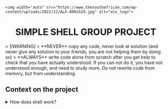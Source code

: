 <p align="center">

	<img width="auto" src="https://www.thesouthafrican.com/wp-content/uploads/2022/12/ALX-800x529.jpg" alt="alx_logo">
</p>

<h1 align="center"> SIMPLE SHELL GROUP PROJECT </h1>
> [!WARNING]
> **NEVER** copy any code, never look at solution (and never give any solution to your friends, you are not helping them by doing so)
> **ALWAYS** write code alone from scratch after you get help to check that you have actually understood. If you can not do it, you have not understood enough, and need to study more. Do not rewrite code from memory, but from understanding.

## Context on the project

<details>

<summary> How does shell work?</summary>
A shell is a crucial tool for efficiently navigating the command line of an operating system. It provides users with an intuitive interface, allowing them to effortlessly run programs, manage files, and maintain full control over various aspects of the operating system.

Shells are a vital component of operating systems. They **read**, **interpret**, and **execute** user commands efficiently. Additionally, shells facilitate seamless interaction between users and the operating system by handling **error messages** and **input prompts**.

Here are the steps involved in how a shell works:
```txt
1. The shell reads a command from the user.

2. The shell interprets the command. This involves breaking the command down into its individual components, such as the command name, arguments, and options.

3. The shell executes the command. This may involve:
   - Forking a child process and executing the command in the child process.
   - Executing a built-in command.
   - Searching for the command in the PATH environment variable and executing it.

4. The shell waits for the child process to finish.

5. If the command fails, the shell prints an error message.

6. The shell repeats steps 1-5 until the user quits the shell.
```

Here is a diagram of how a shell works:
```c
	User
	|
	|---> Shell
	|
	|---->Operating System
```

The shell is a user-friendly interface where users can enter commands to interact with the operating system. It interprets and executes these commands, retrieving the results from the operating system and displaying them back to the user. This streamlined process makes it easy for users to navigate and control their systems efficiently.

Shells play a crucial role in every operating system. They empower users to efficiently interact with the system and accomplish various tasks with ease.

</details>
